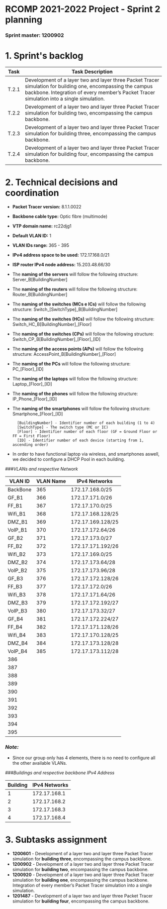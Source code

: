 RCOMP 2021-2022 Project - Sprint 2 planning
===========================================
### Sprint master: 1200902 ###

# 1. Sprint's backlog #
| Task  | Task Description                                                                                                                                                                                         |
|-------|----------------------------------------------------------------------------------------------------------------------------------------------------------------------------------------------------------|
| T.2.1 | Development of a layer two and layer three Packet Tracer simulation for building one, encompassing the campus backbone. Integration of every member’s Packet Tracer simulation into a single simulation. |
| T.2.2 | Development of a layer two and layer three Packet Tracer simulation for building two, encompassing the campus backbone.                                                                                  |
| T.2.3 | Development of a layer two and layer three Packet Tracer simulation for building three, encompassing the campus backbone.                                                                                |
| T.2.4 | Development of a layer two and layer three Packet Tracer simulation for building four, encompassing the campus backbone.                                                                                 |


# 2. Technical decisions and coordination #

  * **Packet Tracer version:** 8.1.1.0022
  * **Backbone cable type:** Optic fibre (multimode)
  * **VTP domain name:** rc22djg1
  * **Default VLAN ID:** 1
  * **VLAN IDs range:** 365 - 395
  * **IPv4 address space to be used:** 172.17.168.0/21
  * **ISP router IPv4 node address:** 15.203.48.66/30

  * The **naming of the servers** will follow the following structure: Server_B[BuildingNumber]
  * The **naming of the routers** will follow the following structure: Router_B[BuildingNumber]
  * The **naming of the switches (MCs e ICs)** will follow the following structure: Switch_[SwitchType]_B[BuildingNumber]
  * The **naming of the switches (HCs)** will follow the following structure: Switch_HC_B[BuildingNumber]_[Floor]
  * The **naming of the switches (CPs)** will follow the following structure: Switch_CP_B[BuildingNumber]\_[Floor]_[ID]
  * The **naming of the access points (APs)** will follow the following structure: AccessPoint_B[BuildingNumber]_[Floor]
  * The **naming of the PCs** will follow the following structure: PC_[Floor]_[ID]
  * The **naming of the laptops** will follow the following structure: Laptop_[Floor]_[ID]
  * The **naming of the phones** will follow the following structure: IP_Phone_[Floor]_[ID]
  * The **naming of the smartphones** will follow the following structure: Smartphone_[Floor]_[ID]

          [BuildingNumber] - Identifier number of each building (1 to 4)
          [SwitchType] - The switch type (MC or IC)
          [Floor] - Identifier number of each floor (GF = Ground Floor or FF = First Floor)
          [ID] - Identifier number of each device (starting from 1, ascending order)


  * In order to have functional laptop via wireless, and smartphones aswell, we decided to configure a DHCP Pool in each building.




###*VLANs and respective Network*

| VLAN ID | VLAN Name | IPv4 Networks |
|---------|-----------| --------------|
| BackBone | 365    | 172.17.168.0/25   |
| GF_B1    | 366    | 172.17.171.0/26   |
| FF_B1    | 367    | 172.17.170.0/25   |
| Wifi_B1  | 368    | 172.17.168.128/25 |
| DMZ_B1   | 369    | 172.17.169.128/25 |
| VoIP_B1  | 370    | 172.17.172.64/26  |
| GF_B2    | 371    | 172.17.173.0/27   |
| FF_B2    | 372    | 172.17.171.192/26 |
| Wifi_B2  | 373    | 172.17.169.0/25   |
| DMZ_B2   | 374    | 172.17.173.64/28  |
| VoIP_B2  | 375    | 172.17.173.96/28  |
| GF_B3    | 376    | 172.17.172.128/26 |
| FF_B3    | 377    | 172.17.172.0/26   |
| Wifi_B3  | 378    | 172.17.171.64/26  |
| DMZ_B3   | 379    | 172.17.172.192/27 |
| VoIP_B3  | 380    | 172.17.173.32/27  |
| GF_B4    | 381    | 172.17.172.224/27 |
| FF_B4    | 382    | 172.17.171.128/26 |
| Wifi_B4  | 383    | 172.17.170.128/25 |
| DMZ_B4   | 384    | 172.17.173.128/28 |
| VoIP_B4  | 385    | 172.17.173.112/28 |
| 386     |           |
| 387     |           |
| 388     |           |
| 389     |           |
| 390     |           |
| 391     |           |
| 392     |           |
| 393     |           |
| 394     |           |
| 395     |           |

### *Note:*

* Since our group only has 4 elements, there is no need to configure all the other available VLANs.

###*Buildings and respective backbone IPv4 Address*

| Building     | IPv4 Networks |
|--------------|---------------|
| 1            | 172.17.168.1  |
| 2            |   172.17.168.2|
| 3            | 172.17.168.3  |
| 4            |  172.17.168.4 |

# 3. Subtasks assignment #

  * **1200601** - Development of a layer two and layer three Packet Tracer simulation for **building three**, encompassing the campus backbone.
  * **1200902** - Development of a layer two and layer three Packet Tracer simulation for **building two**, encompassing the campus backbone.
  * **1200920** - Development of a layer two and layer three Packet Tracer simulation for **building one**, encompassing the campus backbone. Integration of every member’s Packet Tracer simulation into a single simulation.
  * **1201487** - Development of a layer two and layer three Packet Tracer simulation for **building four**, encompassing the campus backbone.


